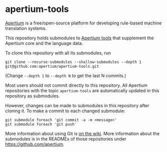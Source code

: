 # apertium-tools

[Apertium][1] is a free/open-source platform for developing rule-based machine
translation systems.

This repository holds submodules to [Apertium tools][2] that supplement the
Apertium core and the language data.

To clone this repository with all its submodules, run

    git clone --recurse-submodules --shallow-submodules --depth 1 git@github.com:apertium/apertium-tools.git

(Change `--depth 1` to `--depth N` to get the last N commits.)

Most users should not commit directly to this repository. All Apertium
repositories with the topic `apertium-tools` are automatically updated in this
repository as submodules.

However, changes can be made to submodules in this repository after cloning it.
To make a commit to each changed submodule:

    git submodule foreach 'git commit -a -m <message>'
    git submodule foreach 'git push'

More information about using Git is [on the wiki][3]. More information about the
submodules is in the READMEs of those repositories under https://github.com/apertium.

[1]: http://wiki.apertium.org/
[2]: http://wiki.apertium.org/wiki/Tools
[3]: http://wiki.apertium.org/wiki/Using_Git
